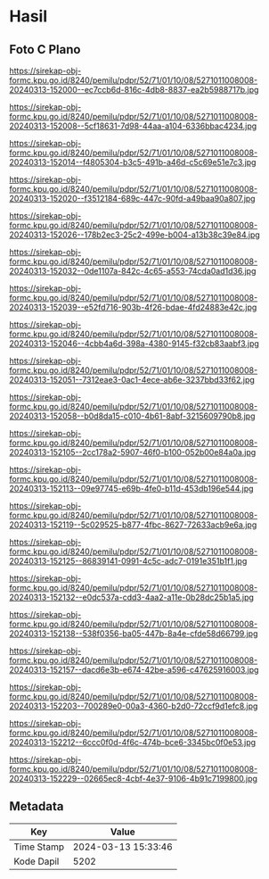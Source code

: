 # Hasil

## Foto C Plano

https://sirekap-obj-formc.kpu.go.id/8240/pemilu/pdpr/52/71/01/10/08/5271011008008-20240313-152000--ec7ccb6d-816c-4db8-8837-ea2b5988717b.jpg

https://sirekap-obj-formc.kpu.go.id/8240/pemilu/pdpr/52/71/01/10/08/5271011008008-20240313-152008--5cf18631-7d98-44aa-a104-6336bbac4234.jpg

https://sirekap-obj-formc.kpu.go.id/8240/pemilu/pdpr/52/71/01/10/08/5271011008008-20240313-152014--f4805304-b3c5-491b-a46d-c5c69e51e7c3.jpg

https://sirekap-obj-formc.kpu.go.id/8240/pemilu/pdpr/52/71/01/10/08/5271011008008-20240313-152020--f3512184-689c-447c-90fd-a49baa90a807.jpg

https://sirekap-obj-formc.kpu.go.id/8240/pemilu/pdpr/52/71/01/10/08/5271011008008-20240313-152026--178b2ec3-25c2-499e-b004-a13b38c39e84.jpg

https://sirekap-obj-formc.kpu.go.id/8240/pemilu/pdpr/52/71/01/10/08/5271011008008-20240313-152032--0de1107a-842c-4c65-a553-74cda0ad1d36.jpg

https://sirekap-obj-formc.kpu.go.id/8240/pemilu/pdpr/52/71/01/10/08/5271011008008-20240313-152039--e52fd716-903b-4f26-bdae-4fd24883e42c.jpg

https://sirekap-obj-formc.kpu.go.id/8240/pemilu/pdpr/52/71/01/10/08/5271011008008-20240313-152046--4cbb4a6d-398a-4380-9145-f32cb83aabf3.jpg

https://sirekap-obj-formc.kpu.go.id/8240/pemilu/pdpr/52/71/01/10/08/5271011008008-20240313-152051--7312eae3-0ac1-4ece-ab6e-3237bbd33f62.jpg

https://sirekap-obj-formc.kpu.go.id/8240/pemilu/pdpr/52/71/01/10/08/5271011008008-20240313-152058--b0d8da15-c010-4b61-8abf-3215609790b8.jpg

https://sirekap-obj-formc.kpu.go.id/8240/pemilu/pdpr/52/71/01/10/08/5271011008008-20240313-152105--2cc178a2-5907-46f0-b100-052b00e84a0a.jpg

https://sirekap-obj-formc.kpu.go.id/8240/pemilu/pdpr/52/71/01/10/08/5271011008008-20240313-152113--09e97745-e69b-4fe0-b11d-453db196e544.jpg

https://sirekap-obj-formc.kpu.go.id/8240/pemilu/pdpr/52/71/01/10/08/5271011008008-20240313-152119--5c029525-b877-4fbc-8627-72633acb9e6a.jpg

https://sirekap-obj-formc.kpu.go.id/8240/pemilu/pdpr/52/71/01/10/08/5271011008008-20240313-152125--86839141-0991-4c5c-adc7-0191e351b1f1.jpg

https://sirekap-obj-formc.kpu.go.id/8240/pemilu/pdpr/52/71/01/10/08/5271011008008-20240313-152132--e0dc537a-cdd3-4aa2-a11e-0b28dc25b1a5.jpg

https://sirekap-obj-formc.kpu.go.id/8240/pemilu/pdpr/52/71/01/10/08/5271011008008-20240313-152138--538f0356-ba05-447b-8a4e-cfde58d66799.jpg

https://sirekap-obj-formc.kpu.go.id/8240/pemilu/pdpr/52/71/01/10/08/5271011008008-20240313-152157--dacd6e3b-e674-42be-a596-c47625916003.jpg

https://sirekap-obj-formc.kpu.go.id/8240/pemilu/pdpr/52/71/01/10/08/5271011008008-20240313-152203--700289e0-00a3-4360-b2d0-72ccf9d1efc8.jpg

https://sirekap-obj-formc.kpu.go.id/8240/pemilu/pdpr/52/71/01/10/08/5271011008008-20240313-152212--6ccc0f0d-4f6c-474b-bce6-3345bc0f0e53.jpg

https://sirekap-obj-formc.kpu.go.id/8240/pemilu/pdpr/52/71/01/10/08/5271011008008-20240313-152229--02665ec8-4cbf-4e37-9106-4b91c7199800.jpg


## Metadata

| Key        | Value               |
| ---------- | ------------------- |
| Time Stamp | 2024-03-13 15:33:46 |
| Kode Dapil | 5202                |




